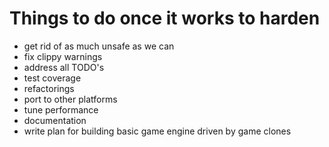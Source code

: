 Things to do once it works to harden
====================================

- get rid of as much unsafe as we can
- fix clippy warnings
- address all TODO's
- test coverage
- refactorings
- port to other platforms
- tune performance
- documentation
- write plan for building basic game engine driven by game clones
